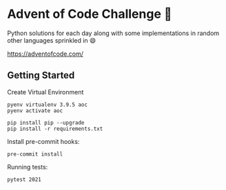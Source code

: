 # Advent of Code Challenge 🎄

Python solutions for each day along with some implementations in random other languages sprinkled in 😄

https://adventofcode.com/

## Getting Started

Create Virtual Environment
```
pyenv virtualenv 3.9.5 aoc
pyenv activate aoc

pip install pip --upgrade
pip install -r requirements.txt
```

Install pre-commit hooks:
```
pre-commit install
```

Running tests:
```
pytest 2021
```
